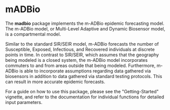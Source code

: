 # mADBio

The **madbio** package implements the m-ADBio epidemic forecasting model. The m-ADBio model, or Multi-Level Adaptive and Dynamic Biosensor model, is a compartmental model. 

Similar to the standard SIR/SEIR model, m-ADBio forecasts the number of Susceptible, Exposed, Infectious, and Recovered individuals at discrete points in time. In contrast to SIR/SEIR, which assumes that the geography being modeled is a closed system, the m-ADBio model incorporates commuters to and from areas outside that being modeled. Furthermore, m-ADBio is able to incorporate assumptions regarding data gathered via biosensors in addition to data gathered via standard testing protocols. This can result in more accurate epidemic forecasts. 

For a guide on how to use this package, please see the "Getting-Started" vignette, and refer to the documentation for individual functions for detailed input parameters.
